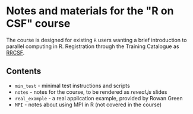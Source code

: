 # Notes and materials for the "R on CSF" course

The course is designed for existing `R` users wanting a brief introduction to parallel computing in R.
Registration through the Training Catalogue as [RRCSF](http://app.manchester.ac.uk/training/profile.aspx?unitid=10308&parentId=4).

## Contents

- `min_test` - minimal test instructions and scripts
- `notes` - notes for the course, to be rendered as *reveal.js* slides
- `real_example` - a real application example, provided by Rowan Green
- `MPI` - notes about using MPI in R (not covered in the course)
